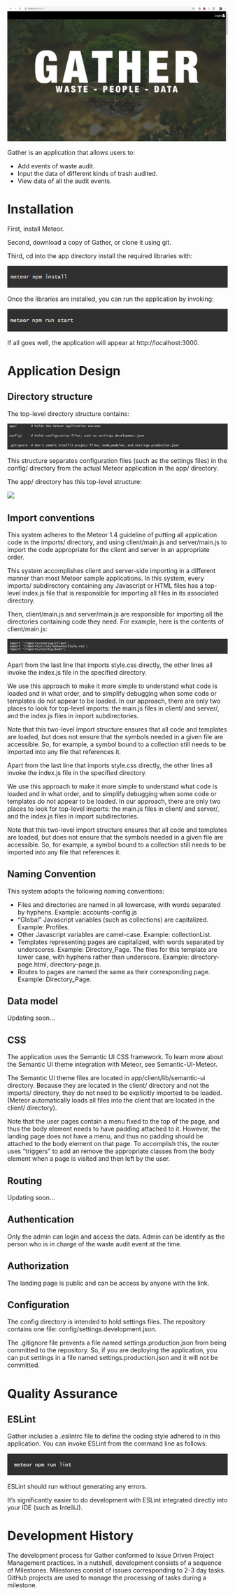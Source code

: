 <img src="docs/Landing-page.png">

Gather is an application that allows users to: 

- Add events of waste audit.
- Input the data of different kinds of trash audited.
- View data of all the audit events.

# Installation

First, install Meteor.
 
 Second, download a copy of Gather, or clone it using git.
 
 Third, cd into the app directory install the required libraries with:
 
 <img src="docs/installmeteor.png">
 
 Once the libraries are installed, you can run the application by invoking:
  
  <img src="docs/runmeteor.png">
  
 If all goes well, the application will appear at http://localhost:3000. 
 
 # Application Design
 ## Directory structure
 
 The top-level directory structure contains:
 
 <img src="docs/Directory-structure.png">
 
 This structure separates configuration files (such as the settings files) in the config/ directory from the actual Meteor application in the app/ directory.
 
 The app/ directory has this top-level structure:
 
 <img src="app/directory.png">
 
 ## Import conventions
 
 This system adheres to the Meteor 1.4 guideline of putting all application code in the imports/ directory, and using client/main.js and server/main.js to import the code appropriate for the client and server in an appropriate order.
 
 This system accomplishes client and server-side importing in a different manner than most Meteor sample applications. In this system, every imports/ subdirectory containing any Javascript or HTML files has a top-level index.js file that is responsible for importing all files in its associated directory.
 
 Then, client/main.js and server/main.js are responsible for importing all the directories containing code they need. For example, here is the contents of client/main.js:
 
 <img src="docs/main-js.png">
 
 Apart from the last line that imports style.css directly, the other lines all invoke the index.js file in the specified directory.
 
 We use this approach to make it more simple to understand what code is loaded and in what order, and to simplify debugging when some code or templates do not appear to be loaded. In our approach, there are only two places to look for top-level imports: the main.js files in client/ and server/, and the index.js files in import subdirectories.
 
 Note that this two-level import structure ensures that all code and templates are loaded, but does not ensure that the symbols needed in a given file are accessible. So, for example, a symbol bound to a collection still needs to be imported into any file that references it.
 
 Apart from the last line that imports style.css directly, the other lines all invoke the index.js file in the specified directory.
 
 We use this approach to make it more simple to understand what code is loaded and in what order, and to simplify debugging when some code or templates do not appear to be loaded. In our approach, there are only two places to look for top-level imports: the main.js files in client/ and server/, and the index.js files in import subdirectories.
 
 Note that this two-level import structure ensures that all code and templates are loaded, but does not ensure that the symbols needed in a given file are accessible. So, for example, a symbol bound to a collection still needs to be imported into any file that references it.
 
 ## Naming Convention
 
 This system adopts the following naming conventions:
 
 - Files and directories
 are named in all lowercase, with words separated by hyphens. Example: accounts-config.js
 - “Global” Javascript variables (such as collections) are capitalized. Example: Profiles.
 - Other Javascript variables are camel-case. Example: collectionList.
 - Templates representing pages are capitalized, with words separated by underscores. Example: Directory_Page. The files for this template are lower case, with hyphens rather than underscore. Example: directory-page.html, directory-page.js.
 - Routes to pages are named the same as their corresponding page. Example: Directory_Page.
  
 ## Data model
 
 Updating soon...
 
 ## CSS
 
 The application uses the Semantic UI CSS framework. To learn more about the Semantic UI theme integration with Meteor, see Semantic-UI-Meteor.
 
 The Semantic UI theme files are located in app/client/lib/semantic-ui directory. Because they are located in the client/ directory and not the imports/ directory, they do not need to be explicitly imported to be loaded. (Meteor automatically loads all files into the client that are located in the client/ directory).
 
 Note that the user pages contain a menu fixed to the top of the page, and thus the body element needs to have padding attached to it. However, the landing page does not have a menu, and thus no padding should be attached to the body element on that page. To accomplish this, the router uses “triggers” to add an remove the appropriate classes from the body element when a page is visited and then left by the user.
 
  ## Routing
  
  Updating soon...
  
  ## Authentication
  
 Only the admin can login and access the data. Admin can be identify as the person who is in charge of the waste audit event at the time.
  
  ## Authorization
  
 The landing page is public and can be access by anyone with the link.
 
  ## Configuration
  
  The config directory is intended to hold settings files. The repository contains one file: config/settings.development.json.
  
  The .gitignore file prevents a file named settings.production.json from being committed to the repository. So, if you are deploying the application, you can put settings in a file named settings.production.json and it will not be committed.
 
 # Quality Assurance
 ## ESLint
 
 Gather includes a .eslintrc file to define the coding style adhered to in this application. You can invoke ESLint from the command line as follows:
 
 <img src="docs/runeslint.png">
 
 ESLint should run without generating any errors.
 
 It’s significantly easier to do development with ESLint integrated directly into your IDE (such as IntelliJ).
 
 # Development History
 
 The development process for Gather conformed to Issue Driven Project Management practices. In a nutshell, development consists of a sequence of Milestones. Milestones consist of issues corresponding to 2-3 day tasks. GitHub projects are used to manage the processing of tasks during a milestone.
 
